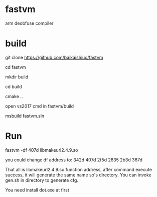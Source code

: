 # fastvm
arm deobfuse compiler

# build 

git clone https://github.com/baikaishiuc/fastvm

cd fastvm

mkdir build

cd build

cmake ..

open vs2017 cmd in fastvm/build

msbuild fastvm.sln

# Run

fastvm -df 407d libmakeurl2.4.9.so

you could change df address to: 
342d
407d
2f5d
2635
2b3d
367d

That all is libmakeurl2.4.9.so function address, after command execute success, it will generate the same name so's directory. You can invoke gen.sh in directory to generate cfg.

You need install dot.exe at first
